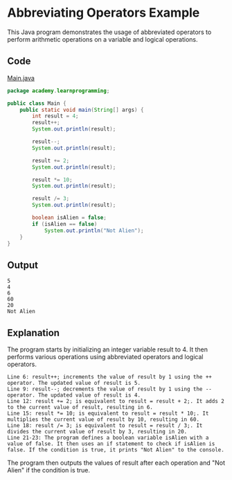 # Abbreviating Operators Example

This Java program demonstrates the usage of abbreviated operators to perform arithmetic operations on a variable and logical operations.

## Code 
[Main.java](./src/academy/learnprogramming/Main.java)

```java
package academy.learnprogramming;

public class Main {
    public static void main(String[] args) {
        int result = 4;
        result++;
        System.out.println(result);

        result--;
        System.out.println(result);

        result += 2;
        System.out.println(result);

        result *= 10;
        System.out.println(result);

        result /= 3;
        System.out.println(result);

        boolean isAlien = false;
        if (isAlien == false)
            System.out.println("Not Alien");
    }
}
```


## Output
```
5
4
6
60
20
Not Alien
```

## Explanation

The program starts by initializing an integer variable result to 4. It then performs various operations using abbreviated operators and logical operators.

    Line 6: result++; increments the value of result by 1 using the ++ operator. The updated value of result is 5.
    Line 9: result--; decrements the value of result by 1 using the -- operator. The updated value of result is 4.
    Line 12: result += 2; is equivalent to result = result + 2;. It adds 2 to the current value of result, resulting in 6.
    Line 15: result *= 10; is equivalent to result = result * 10;. It multiplies the current value of result by 10, resulting in 60.
    Line 18: result /= 3; is equivalent to result = result / 3;. It divides the current value of result by 3, resulting in 20.
    Line 21-23: The program defines a boolean variable isAlien with a value of false. It then uses an if statement to check if isAlien is false. If the condition is true, it prints "Not Alien" to the console.

The program then outputs the values of result after each operation and "Not Alien" if the condition is true.
